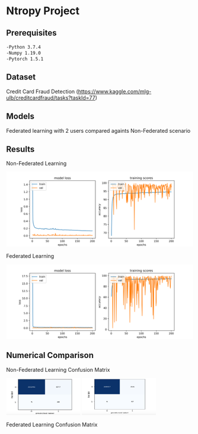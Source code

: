 # Ntropy Project

## Prerequisites
    -Python 3.7.4
    -Numpy 1.19.0
    -Pytorch 1.5.1

## Dataset
Credit Card Fraud Detection (https://www.kaggle.com/mlg-ulb/creditcardfraud/tasks?taskId=77)

## Models
Federated learning with 2 users compared againts Non-Federated scenario 


## Results


Non-Federated Learning

![GitHub Logo](/Images/Accuracy_Scores.png)


Federated Learning

![GitHub Logo](/Images/Federated_Accuracy_Scores.png)


## Numerical Comparison

Non-Federated Learning Confusion Matrix 


<p float="left">

<img src="/Images/CF_Non_Federated.png" width="200" height="100">
<img src="/Images/CM_Federated.png" width="200" height="100">
</p>

Federated Learning Confusion Matrix 

